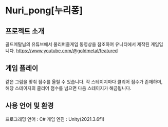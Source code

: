# Nuri_pong[누리퐁]

## 프로젝트 소개
골드메탈님의 유튜브에서 물리퍼즐게임 동영상을 참조하여 유니티에서 제작된 게임입니다.   https://www.youtube.com/@goldmetal/featured

## 게임 플레이
같은 그림을 맞춰 점수를 올릴 수 있습니다.   각 스테이지마다 클리어 점수가 존재하며, 해당 스테이지의 클리어 점수를 넘으면 다음 스테이지가 해금됩니다.

## 사용 언어 및 환경
프로그래밍 언어 : C#   게임 엔진 : Unity(2021.3.6f1)
